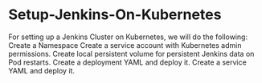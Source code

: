 # Setup-Jenkins-On-Kubernetes

For setting up a Jenkins Cluster on Kubernetes, we will do the following:
    Create a Namespace
    Create a service account with Kubernetes admin permissions.
    Create local persistent volume for persistent Jenkins data on Pod restarts.
    Create a deployment YAML and deploy it.
    Create a service YAML and deploy it.
